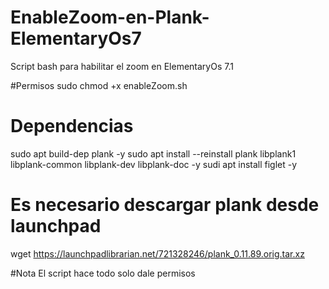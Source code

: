 # EnableZoom-en-Plank-ElementaryOs7
Script bash para habilitar el zoom en ElementaryOs 7.1

#Permisos
sudo chmod +x enableZoom.sh

# Dependencias
sudo apt build-dep plank -y
sudo apt install --reinstall plank libplank1 libplank-common libplank-dev libplank-doc -y
sudi apt install figlet -y

# Es necesario descargar plank desde launchpad
wget https://launchpadlibrarian.net/721328246/plank_0.11.89.orig.tar.xz

#Nota
El script hace todo solo dale permisos
